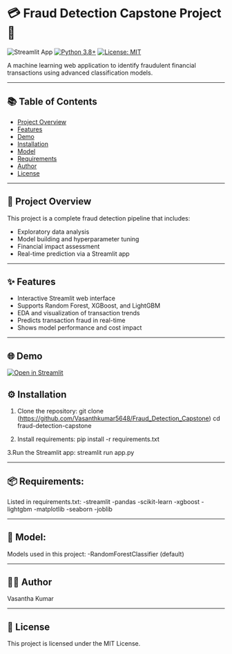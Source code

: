 # 💳 Fraud Detection Capstone Project 🚀

![Streamlit App](https://static.streamlit.io/badges/streamlit_badge_black_white.svg)
[![Python 3.8+](https://img.shields.io/badge/python-3.8+-blue.svg)](https://www.python.org/downloads/)
[![License: MIT](https://img.shields.io/badge/License-MIT-yellow.svg)](https://opensource.org/licenses/MIT)

A machine learning web application to identify fraudulent financial transactions using advanced classification models.

---

## 📚 Table of Contents

- [Project Overview](#project-overview)
- [Features](#features)
- [Demo](#demo)
- [Installation](#installation)
- [Model](#model)
- [Requirements](#requirements)
- [Author](#author)
- [License](#license)

---

## 🧠 Project Overview

This project is a complete fraud detection pipeline that includes:

- Exploratory data analysis
- Model building and hyperparameter tuning
- Financial impact assessment
- Real-time prediction via a Streamlit app

---

## ✨ Features

- Interactive Streamlit web interface
- Supports Random Forest, XGBoost, and LightGBM
- EDA and visualization of transaction trends
- Predicts transaction fraud in real-time
- Shows model performance and cost impact

---

## 🌐 Demo

[![Open in Streamlit](https://static.streamlit.io/badges/streamlit_badge_black_white.svg)](https://frauddetectionapp1234.streamlit.app/)  


## ⚙️ Installation
1. Clone the repository:
git clone (https://github.com/Vasanthkumar5648/Fraud_Detection_Capstone)
cd fraud-detection-capstone

2. Install requirements:
pip install -r requirements.txt

3.Run the Streamlit app:
streamlit run app.py

---

## 📦 Requirements:
Listed in requirements.txt:
-streamlit
-pandas
-scikit-learn
-xgboost
-lightgbm
-matplotlib
-seaborn
-joblib

---
## 🧪 Model:
Models used in this project:
-RandomForestClassifier (default)

---

## 👨‍💻  Author
Vasantha Kumar

---
## 📄 License
This project is licensed under the MIT License.
